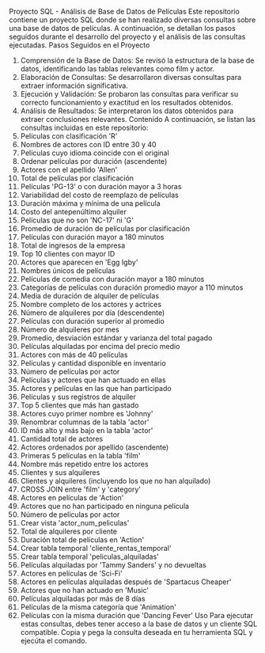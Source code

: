 Proyecto SQL - Análisis de Base de Datos de Películas
Este repositorio contiene un proyecto SQL donde se han realizado diversas consultas sobre una base de datos de películas. A continuación, se detallan los pasos seguidos durante el desarrollo del proyecto y el análisis de las consultas ejecutadas.
Pasos Seguidos en el Proyecto
1.	Comprensión de la Base de Datos: Se revisó la estructura de la base de datos, identificando las tablas relevantes como film y actor.
2.	Elaboración de Consultas: Se desarrollaron diversas consultas para extraer información significativa.
3.	Ejecución y Validación: Se probaron las consultas para verificar su correcto funcionamiento y exactitud en los resultados obtenidos.
4.	Análisis de Resultados: Se interpretaron los datos obtenidos para extraer conclusiones relevantes.
Contenido
A continuación, se listan las consultas incluidas en este repositorio:
1.	Películas con clasificación 'R'
2.	Nombres de actores con ID entre 30 y 40
3.	Películas cuyo idioma coincide con el original
4.	Ordenar películas por duración (ascendente)
5.	Actores con el apellido 'Allen'
6.	Total de películas por clasificación
7.	Películas 'PG-13' o con duración mayor a 3 horas
8.	Variabilidad del costo de reemplazo de películas
9.	Duración máxima y mínima de una película
10.	Costo del antepenúltimo alquiler
11.	Películas que no son 'NC-17' ni 'G'
12.	Promedio de duración de películas por clasificación
13.	Películas con duración mayor a 180 minutos
14.	Total de ingresos de la empresa
15.	Top 10 clientes con mayor ID
16.	Actores que aparecen en 'Egg Igby'
17.	Nombres únicos de películas
18.	Películas de comedia con duración mayor a 180 minutos
19.	Categorías de películas con duración promedio mayor a 110 minutos
20.	Media de duración de alquiler de películas
21.	Nombre completo de los actores y actrices
22.	Número de alquileres por día (descendente)
23.	Películas con duración superior al promedio
24.	Número de alquileres por mes
25.	Promedio, desviación estándar y varianza del total pagado
26.	Películas alquiladas por encima del precio medio
27.	Actores con más de 40 películas
28.	Películas y cantidad disponible en inventario
29.	Número de películas por actor
30.	Películas y actores que han actuado en ellas
31.	Actores y películas en las que han participado
32.	Películas y sus registros de alquiler
33.	Top 5 clientes que más han gastado
34.	Actores cuyo primer nombre es 'Johnny'
35.	Renombrar columnas de la tabla 'actor'
36.	ID más alto y más bajo en la tabla 'actor'
37.	Cantidad total de actores
38.	Actores ordenados por apellido (ascendente)
39.	Primeras 5 películas en la tabla 'film'
40.	Nombre más repetido entre los actores
41.	Clientes y sus alquileres
42.	Clientes y alquileres (incluyendo los que no han alquilado)
43.	CROSS JOIN entre 'film' y 'category'
44.	Actores en películas de 'Action'
45.	Actores que no han participado en ninguna película
46.	Número de películas por actor
47.	Crear vista 'actor_num_peliculas'
48.	Total de alquileres por cliente
49.	Duración total de películas en 'Action'
50.	Crear tabla temporal 'cliente_rentas_temporal'
51.	Crear tabla temporal 'peliculas_alquiladas'
52.	Películas alquiladas por 'Tammy Sanders' y no devueltas
53.	Actores en películas de 'Sci-Fi'
54.	Actores en películas alquiladas después de 'Spartacus Cheaper'
55.	Actores que no han actuado en 'Music'
56.	Películas alquiladas por más de 8 días
57.	Películas de la misma categoría que 'Animation'
58.	Películas con la misma duración que 'Dancing Fever'
Uso
Para ejecutar estas consultas, debes tener acceso a la base de datos y un cliente SQL compatible. Copia y pega la consulta deseada en tu herramienta SQL y ejecúta el comando.
